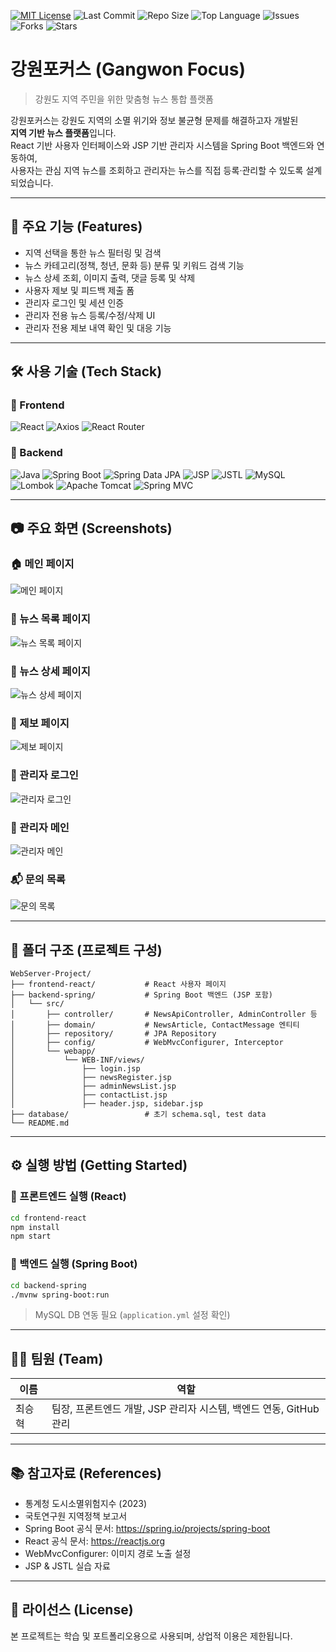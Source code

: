 [![MIT License](https://img.shields.io/badge/license-MIT-green.svg)](https://opensource.org/licenses/MIT)
![Last Commit](https://img.shields.io/github/last-commit/Choi-sh01/WebServer-Project)
![Repo Size](https://img.shields.io/github/repo-size/Choi-sh01/WebServer-Project)
![Top Language](https://img.shields.io/github/languages/top/Choi-sh01/WebServer-Project)
![Issues](https://img.shields.io/github/issues/Choi-sh01/WebServer-Project)
![Forks](https://img.shields.io/github/forks/Choi-sh01/WebServer-Project?style=social)
![Stars](https://img.shields.io/github/stars/Choi-sh01/WebServer-Project?style=social)


# 강원포커스 (Gangwon Focus)

> 강원도 지역 주민을 위한 맞춤형 뉴스 통합 플랫폼

강원포커스는 강원도 지역의 소멸 위기와 정보 불균형 문제를 해결하고자 개발된  
**지역 기반 뉴스 플랫폼**입니다.  
React 기반 사용자 인터페이스와 JSP 기반 관리자 시스템을 Spring Boot 백엔드와 연동하여,  
사용자는 관심 지역 뉴스를 조회하고 관리자는 뉴스를 직접 등록·관리할 수 있도록 설계되었습니다.

---

## 📌 주요 기능 (Features)

- 지역 선택을 통한 뉴스 필터링 및 검색
- 뉴스 카테고리(정책, 청년, 문화 등) 분류 및 키워드 검색 기능
- 뉴스 상세 조회, 이미지 출력, 댓글 등록 및 삭제
- 사용자 제보 및 피드백 제출 폼
- 관리자 로그인 및 세션 인증
- 관리자 전용 뉴스 등록/수정/삭제 UI
- 관리자 전용 제보 내역 확인 및 대응 기능

---

## 🛠 사용 기술 (Tech Stack)

### 🔹 Frontend
![React](https://img.shields.io/badge/React-61DAFB?style=flat&logo=react&logoColor=black)
![Axios](https://img.shields.io/badge/Axios-5A29E4?style=flat&logo=axios&logoColor=white)
![React Router](https://img.shields.io/badge/React_Router-CA4245?style=flat&logo=reactrouter&logoColor=white)

### 🔹 Backend
![Java](https://img.shields.io/badge/Java_17-007396?style=flat&logo=java&logoColor=white)
![Spring Boot](https://img.shields.io/badge/Spring_Boot-6DB33F?style=flat&logo=springboot&logoColor=white)
![Spring Data JPA](https://img.shields.io/badge/Spring_Data_JPA-6DB33F?style=flat&logo=spring&logoColor=white)
![JSP](https://img.shields.io/badge/JSP-007396?style=flat)
![JSTL](https://img.shields.io/badge/JSTL-cc0000?style=flat)
![MySQL](https://img.shields.io/badge/MySQL-4479A1?style=flat&logo=mysql&logoColor=white)
![Lombok](https://img.shields.io/badge/Lombok-CA0C17?style=flat&logo=lombok&logoColor=white)
![Apache Tomcat](https://img.shields.io/badge/Tomcat-F8DC75?style=flat&logo=apachetomcat&logoColor=black)
![Spring MVC](https://img.shields.io/badge/Spring_MVC-6DB33F?style=flat&logo=spring&logoColor=white)


---

## 📷 주요 화면 (Screenshots)

### 🏠 메인 페이지
![메인 페이지](./screenshots/메인페이지.jpg)

### 📰 뉴스 목록 페이지
![뉴스 목록 페이지](./screenshots/뉴스목록페이지.jpg)

### 📄 뉴스 상세 페이지
![뉴스 상세 페이지](./screenshots/뉴스상세페이지.jpg)

### 📨 제보 페이지
![제보 페이지](./screenshots/제보페이지.jpg)

### 🔐 관리자 로그인
![관리자 로그인](./screenshots/관리자로그인.jpg)

### 🧭 관리자 메인
![관리자 메인](./screenshots/관리자홈페이지.jpg)

### 📬 문의 목록
![문의 목록](./screenshots/관리자문의목록.jpg)


---

## 📁 폴더 구조 (프로젝트 구성)

```
WebServer-Project/
├── frontend-react/           # React 사용자 페이지
├── backend-spring/           # Spring Boot 백엔드 (JSP 포함)
│   └── src/
│       ├── controller/       # NewsApiController, AdminController 등
│       ├── domain/           # NewsArticle, ContactMessage 엔티티
│       ├── repository/       # JPA Repository
│       ├── config/           # WebMvcConfigurer, Interceptor
│       └── webapp/
│           └── WEB-INF/views/
│               ├── login.jsp
│               ├── newsRegister.jsp
│               ├── adminNewsList.jsp
│               ├── contactList.jsp
│               ├── header.jsp, sidebar.jsp
├── database/                 # 초기 schema.sql, test data
└── README.md
```

---

## ⚙️ 실행 방법 (Getting Started)

### 🔹 프론트엔드 실행 (React)

```bash
cd frontend-react
npm install
npm start
```

### 🔹 백엔드 실행 (Spring Boot)

```bash
cd backend-spring
./mvnw spring-boot:run
```

> MySQL DB 연동 필요 (`application.yml` 설정 확인)

---

## 👨‍💻 팀원 (Team)

| 이름       | 역할                            |
|------------|---------------------------------|
| 최승혁     | 팀장, 프론트엔드 개발, JSP 관리자 시스템, 백엔드 연동, GitHub 관리 |

---

## 📚 참고자료 (References)

- 통계청 도시소멸위험지수 (2023)
- 국토연구원 지역정책 보고서
- Spring Boot 공식 문서: https://spring.io/projects/spring-boot  
- React 공식 문서: https://reactjs.org  
- WebMvcConfigurer: 이미지 경로 노출 설정
- JSP & JSTL 실습 자료

---

## 📄 라이선스 (License)

본 프로젝트는 학습 및 포트폴리오용으로 사용되며, 상업적 이용은 제한됩니다.
